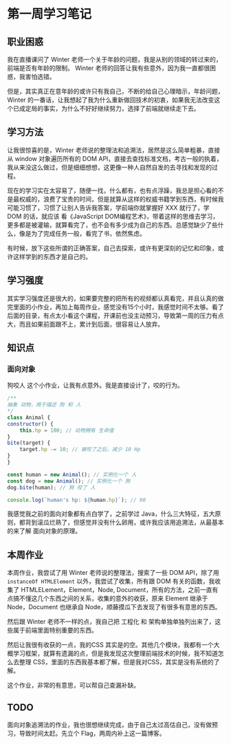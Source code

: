 # 第一周学习笔记

## 职业困惑

我在直播课问了 Winter 老师一个关于年龄的问题，我是从别的领域的转过来的，前端是否有年龄的限制。 Winter 老师的回答让我有些意外，因为我一直都很困惑，我害怕选错。

但是，其实真正在意年龄的或许只有我自己，不断的给自己心理暗示，年龄问题，Winter 的一番话，让我想起了我为什么重新做回技术的初衷，如果我无法改变这个已成定局的事实，为什么不好好继续努力，选择了前端就继续走下去。

## 学习方法

让我很惊喜的是，Winter 老师说的整理法和追溯法，居然是这么简单粗暴，直接从 window 对象遍历所有的 DOM API，直接去查找标准文档，考古一般的执着，我从来没这么做过，但是细细想想，这更像一种人自然自发的去寻找和发现的过程。

现在的学习实在太容易了，随便一找，什么都有，也有点浮躁，我总是担心看的不是最权威的，浪费了宝贵的时间，但是就算从这样的权威书籍学到东西，有时候我可能习惯了，习惯了让别人告诉我答案，学前端你就掌握好 XXX 就行了，学 DOM 的话，就应该 看《JavaScript DOM编程艺术》，带着这样的思维去学习，更多都是被灌输，就算看完了，也不会有多少成为自己的东西。总感觉缺少了些什么，像是为了完成任务一般，看完了书，依然焦虑。

有时候，放下这些所谓的正确答案，自己去探索，或许有更深刻的记忆和印象，或许这样学到的东西才是自己的。

## 学习强度

其实学习强度还是很大的，如果要完整的把所有的视频都认真看完，并且认真的做完里面的小作业，再加上每周作业，感觉没有15个小时，我感觉时间不太够。看了后面的目录，有点太小看这个课程，开课前也没主动预习，导致第一周的压力有点大，而且如果前面跟不上，累计到后面，很容易让人放弃。

## 知识点

### 面向对象

狗咬人 这个小作业，让我有点意外。我是直接设计了，咬的行为。
```javascript
/**
抽象 动物，用于描述 狗 和 人
*/
class Animal {
constructor() {
    this.hp = 100; // 动物拥有 生命值
}
bite(target) {
    target.hp -= 10; // 被咬了之后，减少 10 Hp
}
}

const human = new Animal(); // 实例化一个 人
const dog = new Animal(); // 实例化一个 狗
dog.bite(human); // 狗 咬了 人

console.log(`human's hp: ${human.hp}`); // 90
```
我感觉我之前的面向对象都有点白学了，之前学过 Java，什么三大特征，五大原则，都背到滚瓜烂熟了，但感觉并没有什么卵用，或许我应该用追溯法，从最基本的来了解 面向对象的原理。

## 本周作业

本周作业，我尝试了用 Winter 老师说的整理法，搜索了一些 DOM API，除了用 `instanceOf HTMLElement` 以外，我尝试了收集，所有跟 DOM 有关的函数，我收集了 HTMLELement，Element，Node, Document，所有的方法，之前一直有点搞不懂这几个东西之间的关系，收集的意外的收获，原来 Element 继承于 Node，Document 也继承自 Node，顺藤摸瓜下去发现了有很多有意思的东西。

然后跟 Winter 老师不一样的点，我自己把 工程化 和 架构单独单独列出来了，这些属于前端里面特别重要的东西。

然后让我很有收获的一点，我的CSS 其实是的空。其他几个模块，我都有一个大概学习框架，就算有遗漏的点，但是我发现这次整理前端技术的时候，我不知道怎么去整理 CSS，里面的东西我基本都了解，但是我对CSS，其实是没有系统的了解。

这个作业，非常的有意思，可以帮自己查漏补缺。

## TODO

面向对象追溯法的作业，我也很想继续完成，由于自己太过高估自己，没有做预习，导致时间太赶。先立个 Flag，两周内补上这一篇博客。